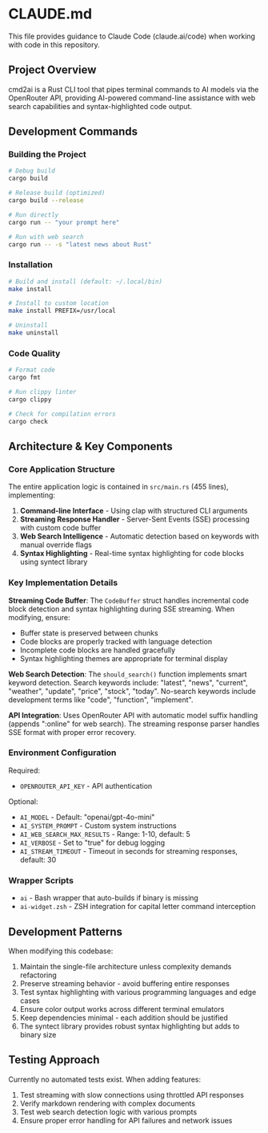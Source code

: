 # CLAUDE.md

This file provides guidance to Claude Code (claude.ai/code) when working with code in this repository.

## Project Overview

cmd2ai is a Rust CLI tool that pipes terminal commands to AI models via the OpenRouter API, providing AI-powered command-line assistance with web search capabilities and syntax-highlighted code output.

## Development Commands

### Building the Project
```bash
# Debug build
cargo build

# Release build (optimized)
cargo build --release

# Run directly
cargo run -- "your prompt here"

# Run with web search
cargo run -- -s "latest news about Rust"
```

### Installation
```bash
# Build and install (default: ~/.local/bin)
make install

# Install to custom location
make install PREFIX=/usr/local

# Uninstall
make uninstall
```

### Code Quality
```bash
# Format code
cargo fmt

# Run clippy linter
cargo clippy

# Check for compilation errors
cargo check
```

## Architecture & Key Components

### Core Application Structure
The entire application logic is contained in `src/main.rs` (455 lines), implementing:

1. **Command-line Interface** - Using clap with structured CLI arguments
2. **Streaming Response Handler** - Server-Sent Events (SSE) processing with custom code buffer
3. **Web Search Intelligence** - Automatic detection based on keywords with manual override flags
4. **Syntax Highlighting** - Real-time syntax highlighting for code blocks using syntect library

### Key Implementation Details

**Streaming Code Buffer**: The `CodeBuffer` struct handles incremental code block detection and syntax highlighting during SSE streaming. When modifying, ensure:
- Buffer state is preserved between chunks
- Code blocks are properly tracked with language detection
- Incomplete code blocks are handled gracefully
- Syntax highlighting themes are appropriate for terminal display

**Web Search Detection**: The `should_search()` function implements smart keyword detection. Search keywords include: "latest", "news", "current", "weather", "update", "price", "stock", "today". No-search keywords include development terms like "code", "function", "implement".

**API Integration**: Uses OpenRouter API with automatic model suffix handling (appends ":online" for web search). The streaming response parser handles SSE format with proper error recovery.

### Environment Configuration
Required:
- `OPENROUTER_API_KEY` - API authentication

Optional:
- `AI_MODEL` - Default: "openai/gpt-4o-mini"
- `AI_SYSTEM_PROMPT` - Custom system instructions
- `AI_WEB_SEARCH_MAX_RESULTS` - Range: 1-10, default: 5
- `AI_VERBOSE` - Set to "true" for debug logging
- `AI_STREAM_TIMEOUT` - Timeout in seconds for streaming responses, default: 30

### Wrapper Scripts
- `ai` - Bash wrapper that auto-builds if binary is missing
- `ai-widget.zsh` - ZSH integration for capital letter command interception

## Development Patterns

When modifying this codebase:
1. Maintain the single-file architecture unless complexity demands refactoring
2. Preserve streaming behavior - avoid buffering entire responses
3. Test syntax highlighting with various programming languages and edge cases
4. Ensure color output works across different terminal emulators
5. Keep dependencies minimal - each addition should be justified
6. The syntect library provides robust syntax highlighting but adds to binary size

## Testing Approach

Currently no automated tests exist. When adding features:
1. Test streaming with slow connections using throttled API responses
2. Verify markdown rendering with complex documents
3. Test web search detection logic with various prompts
4. Ensure proper error handling for API failures and network issues